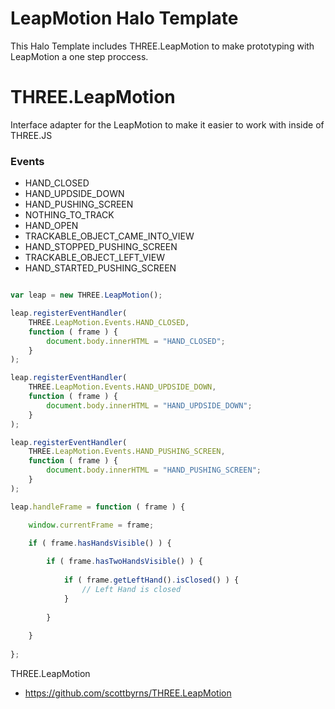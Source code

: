 LeapMotion Halo Template
================
This Halo Template includes THREE.LeapMotion to make prototyping with LeapMotion a one step proccess.

THREE.LeapMotion
================

Interface adapter for the LeapMotion to make it easier to work with inside of THREE.JS

### Events
* HAND_CLOSED
* HAND_UPDSIDE_DOWN
* HAND_PUSHING_SCREEN
* NOTHING_TO_TRACK
* HAND_OPEN
* TRACKABLE_OBJECT_CAME_INTO_VIEW
* HAND_STOPPED_PUSHING_SCREEN
* TRACKABLE_OBJECT_LEFT_VIEW
* HAND_STARTED_PUSHING_SCREEN

```javascript

var leap = new THREE.LeapMotion();

leap.registerEventHandler(
	THREE.LeapMotion.Events.HAND_CLOSED,
	function ( frame ) {
		document.body.innerHTML = "HAND_CLOSED";
	}
);

leap.registerEventHandler(
	THREE.LeapMotion.Events.HAND_UPDSIDE_DOWN,
	function ( frame ) {
		document.body.innerHTML = "HAND_UPDSIDE_DOWN";
	}
);

leap.registerEventHandler(
	THREE.LeapMotion.Events.HAND_PUSHING_SCREEN,
	function ( frame ) {
		document.body.innerHTML = "HAND_PUSHING_SCREEN";
	}
);

leap.handleFrame = function ( frame ) {

	window.currentFrame = frame;

	if ( frame.hasHandsVisible() ) {
		
		if ( frame.hasTwoHandsVisible() ) {
			
			if ( frame.getLeftHand().isClosed() ) {
				// Left Hand is closed
			}
			
		}
		
	}
	
};


```
THREE.LeapMotion
* https://github.com/scottbyrns/THREE.LeapMotion
